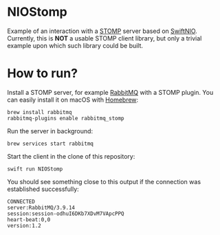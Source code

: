# NIOStomp

Example of an interaction with a [STOMP](https://stomp.github.io) server based on [SwiftNIO](https://github.com/apple/swift-nio). Currently, this is **NOT** a usable STOMP client library, but only a trivial example upon which such library could be built.

# How to run?

Install a STOMP server, for example [RabbitMQ](https://www.rabbitmq.com) with a STOMP plugin. You can easily install it on macOS with [Homebrew](http://brew.sh):

```
brew install rabbitmq
rabbitmq-plugins enable rabbitmq_stomp
```

Run the server in background:

```
brew services start rabbitmq 
```

Start the client in the clone of this repository:

```
swift run NIOStomp
```

You should see something close to this output if the connection was established successfully:

```
CONNECTED
server:RabbitMQ/3.9.14
session:session-odhuI6DKb7XDvM7VApcPPQ
heart-beat:0,0
version:1.2
```
